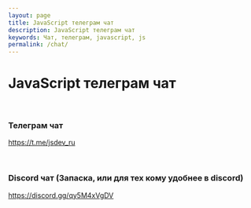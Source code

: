 ```yaml
---
layout: page
title: JavaScript телеграм чат
description: JavaScript телеграм чат
keywords: Чат, телеграм, javascript, js
permalink: /chat/
---
```


# JavaScript телеграм чат

<br/>

### Телеграм чат

https://t.me/jsdev_ru

<br/>

### Discord чат (Запаска, или для тех кому удобнее в discord)

https://discord.gg/qy5M4xVgDV
